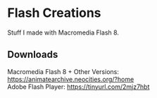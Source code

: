 # Flash Creations
Stuff I made with Macromedia Flash 8.

## Downloads
Macromedia Flash 8 + Other Versions: https://animatearchive.neocities.org/?home <br>
Adobe Flash Player: https://tinyurl.com/2mjz7hbt